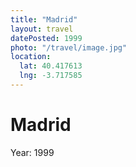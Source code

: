 ```yaml
---
title: "Madrid"
layout: travel
datePosted: 1999
photo: "/travel/image.jpg"
location:
  lat: 40.417613
  lng: -3.717585
---
```

# Madrid



Year: 1999
